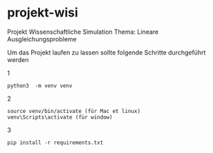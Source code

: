 # projekt-wisi

Projekt Wissenschaftliche Simulation
Thema: Lineare Ausgleichungsprobleme


Um das Projekt laufen zu lassen sollte folgende Schritte durchgeführt werden

1

    python3  -m venv venv
2

 	source venv/bin/activate (für Mac et linux)
	venv\Scripts\activate (für window)
3

    pip install -r requirements.txt